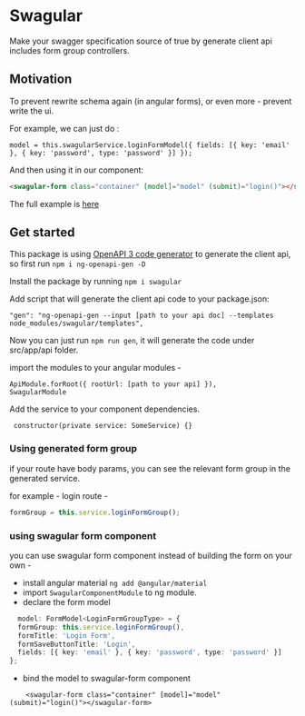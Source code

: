 # Swagular

Make your swagger specification source of true by generate client api includes form group controllers.

## Motivation
To prevent rewrite schema again (in angular forms), or even more - prevent write the ui.

For example, we can just do :
```angular2html
model = this.swagularService.loginFormModel({ fields: [{ key: 'email' }, { key: 'password', type: 'password' }] });
```

And then using it in our component:
```html
<swagular-form class="container" [model]="model" (submit)="login()"></swagular-form>
```

The full example is [here](https://github.com/yantrab/strongly-swagular-starter)

## Get started
This package is using [OpenAPI 3 code generator](https://www.npmjs.com/package/ng-openapi-gen) to generate the client api, so first run ```npm i ng-openapi-gen -D```

Install the package by running ```npm i swagular```

Add script that will generate the client api code to your package.json:

```"gen": "ng-openapi-gen --input [path to your api doc] --templates node_modules/swagular/templates",```

Now you can just run ```npm run gen```, it will generate the code under src/app/api folder.

import the modules to your angular modules -

```
ApiModule.forRoot({ rootUrl: [path to your api] }),
SwagularModule
```

Add the service to your component dependencies. 

``` constructor(private service: SomeService) {}```

### Using generated form group 

if your route have body params, you can see the relevant form group in the generated service.

for example - login route -
```typescript
formGroup = this.service.loginFormGroup();
```

### using swagular form component
you can use swagular form component instead of building the form on your own -
* install angular material ```ng add @angular/material```
* import ```SwagularComponentModule``` to ng module.
* declare the form model
```typescript
  model: FormModel<LoginFormGroupType> = {
  formGroup: this.service.loginFormGroup(),
  formTitle: 'Login Form',
  formSaveButtonTitle: 'Login',
  fields: [{ key: 'email' }, { key: 'password', type: 'password' }]
};
```
* bind the model to swagular-form component
```angular2html
    <swagular-form class="container" [model]="model" (submit)="login()"></swagular-form>
```




